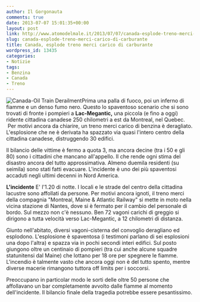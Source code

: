 ```yaml
---
author: Il Gorgonauta
comments: true
date: 2013-07-07 15:01:35+00:00
layout: post
link: http://www.atomodelmale.it/2013/07/07/canada-esplode-treno-merci-carico-di-carburante/
slug: canada-esplode-treno-merci-carico-di-carburante
title: Canada, esplode treno merci carico di carburante
wordpress_id: 13435
categories:
- Notizie
tags:
- Benzina
- Canada
- Treno
---
```


![Canada-Oil Train Derailment](http://www.atomodelmale.it/wp-content/uploads/2013/07/incidente-canada-300x192.jpg)Prima una palla di fuoco, poi un inferno di fiamme e un denso fumo nero. Questo lo spaventoso scenario che si sono trovati di fronte i pompieri a **Lac-Megantic,** una piccola (e fino a oggi) ridente cittadina canadese 250 chilometri a est da Montreal, nel Quebec.  Per motivi ancora da chiarire, un treno merci carico di benzina è deragliato. L'esplosione che ne è derivata ha spazzato via quasi l'intero centro della cittadina canadese, distruggendo 30 edifici.

Il bilancio delle vittime è fermo a quota 3, ma ancora decine (tra i 50 e gli 80) sono i cittadini che mancano all'appello. Il che rende ogni stima del disastro ancora del tutto approssimativa. Almeno duemila residenti (su seimila) sono stati fatti evacuare. L'incidente è uno dei più spaventosi accaduti negli ultimi decenni in Nord America.

**L'incidente** E' l'1.20 di notte. I locali e le strade del centro della cittadina lacustre sono affollati da persone. Per motivi ancora ignoti, il treno merci della compagnia "Montreal, Maine & Atlantic Railway" si mette in moto nella vicina stazione di Nantes, dove si è fermato per il cambio del personale di bordo. Sul mezzo non c'è nessuno. Ben 72 vagoni carichi di greggio si dirigono a tutta velocità verso Lac-Megantic, a 12 chilometri di distanza.


Giunto nell'abitato, diversi vagoni-cisterna del convoglio deragliano ed esplodono. L'esplosione è spaventosa (i testimoni parlano di sei esplosioni una dopo l'altra) e spazza via in pochi secondi interi edifici. Sul posto giungono oltre un centinaio di pompieri (tra cui anche alcune squadre statunitensi dal Maine) che lottano per 18 ore per spegnere le fiamme. L'incendio è talmente vasto che ancora oggi non è del tutto spento, mentre diverse macerie rimangono tuttora off limits per i soccorsi.

Preoccupano in particolar modo le sorti delle oltre 50 persone che affollavano un bar completamente avvolto dalle fiamme al momento dell'incidente. Il bilancio finale della tragedia potrebbe essere pesantissimo.
